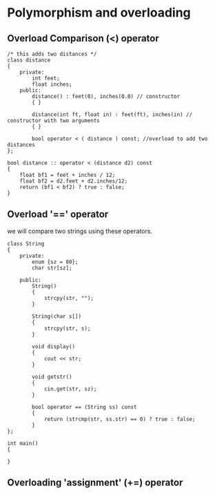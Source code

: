 # Polymorphism and overloading


## Overload Comparison (<) operator

```
/* this adds two distances */
class distance
{
    private:
        int feet;
        float inches;
    public:
        distance() : feet(0), inches(0.0) // constructor
        { }

        distance(int ft, float in) : feet(ft), inches(in) // constructor with two arguments
        { }

        bool operator < ( distance ) const; //overload to add two distances
};

bool distance :: operator < (distance d2) const
{
    float bf1 = feet + inches / 12;
    float bf2 = d2.feet + d2.inches/12;
    return (bf1 < bf2) ? true : false;
}
```

## Overload '==' operator
we will compare two strings using these operators.

```
class String
{
    private:
        enum {sz = 80};
        char str[sz];
    
    public:
        String()
        {
            strcpy(str, "");
        }

        String(char s[])
        {
            strcpy(str, s);
        }

        void display()
        {
            cout << str;
        }

        void getstr()
        {
            cin.get(str, sz);
        }

        bool operator == (String ss) const
        {
            return (strcmp(str, ss.str) == 0) ? true : false;
        }
};

int main()
{

}

```

## Overloading 'assignment' (+=) operator

```

```